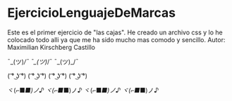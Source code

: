 # EjercicioLenguajeDeMarcas
Este es el primer ejercicio de "las cajas". He creado un archivo css y lo he colocado todo alli ya que me ha sido mucho mas comodo y sencillo.
Autor: Maximilian Kirschberg Castillo

¯\_(ツ)_/¯ ¯\_(ツ)_/¯ ¯\_(ツ)_/¯

( ͡° ͜ʖ ͡°) ( ͡° ͜ʖ ͡°) ( ͡° ͜ʖ ͡°) ( ͡° ͜ʖ ͡°)

ヾ(⌐■_■)ノ♪ ヾ(⌐■_■)ノ♪ ヾ(⌐■_■)ノ♪ ヾ(⌐■_■)ノ♪
